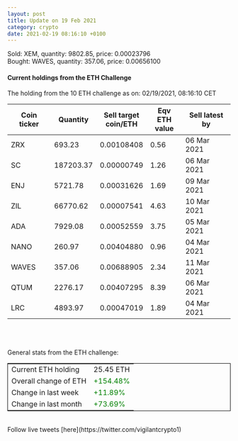 ```yaml
---
layout: post
title: Update on 19 Feb 2021
category: crypto
date: 2021-02-19 08:16:10 +0100
---
```

<!-- Global site tag (gtag.js) - Google Analytics -->
<script async src="https://www.googletagmanager.com/gtag/js?id=UA-103831149-5"></script>
<script>
  window.dataLayer = window.dataLayer || [];
  function gtag(){dataLayer.push(arguments);}
  gtag('js', new Date());

  gtag('config', 'UA-103831149-5');
</script>
Sold: XEM, quantity:      9802.85, price:   0.00023796<br>Bought: WAVES, quantity:       357.06, price:   0.00656100<br>

#### Current holdings from the ETH Challenge

The holding from the 10 ETH challenge as on: 02/19/2021, 08:16:10 CET

|Coin ticker|Quantity|Sell target<br>coin/ETH|Eqv ETH<br>value|Sell latest by|
|-----------|--------|-----------|-----------|--------------|
ZRX|693.23|  0.00108408|0.56|06 Mar 2021|
SC|187203.37|  0.00000749|1.26|06 Mar 2021|
ENJ|5721.78|  0.00031626|1.69|09 Mar 2021|
ZIL|66770.62|  0.00007541|4.63|10 Mar 2021|
ADA|7929.08|  0.00052559|3.75|05 Mar 2021|
NANO|260.97|  0.00404880|0.96|04 Mar 2021|
WAVES|357.06|  0.00688905|2.34|11 Mar 2021|
QTUM|2276.17|  0.00407295|8.39|06 Mar 2021|
LRC|4893.97|  0.00047019|1.89|04 Mar 2021|

<br>
<br>
<br>
General stats from the ETH challenge:

<table style="border:1px solid black;margin-left:auto;margin-right:auto;">
	<tbody>
	<tr>
		<td>Current ETH holding</td>
		<td>     25.45 ETH</td>
	</tr>
	<tr>
		<td>Overall change of ETH</td>
		<td><font color="green">+154.48%</font></td>
	</tr>
	<tr>
		<td>Change in last week</td>
		<td><font color="green">+11.89%</font></td>
	</tr>
	<tr>
		<td>Change in last month</td>
		<td><font color="green">+73.69%</font></td>
	</tr>
	</tbody>
</table>

<br>
Follow live tweets [here](https://twitter.com/vigilantcrypto1)
<br>
<br>